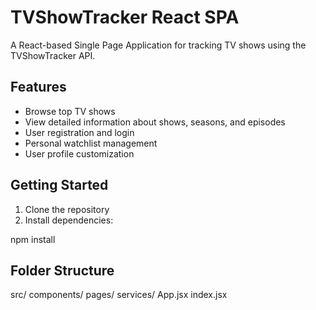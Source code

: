 # TVShowTracker React SPA

A React-based Single Page Application for tracking TV shows using the TVShowTracker API.

## Features

- Browse top TV shows
- View detailed information about shows, seasons, and episodes
- User registration and login
- Personal watchlist management
- User profile customization

## Getting Started

1. Clone the repository
2. Install dependencies:

npm install

## Folder Structure
src/
components/
pages/
services/
App.jsx
index.jsx
